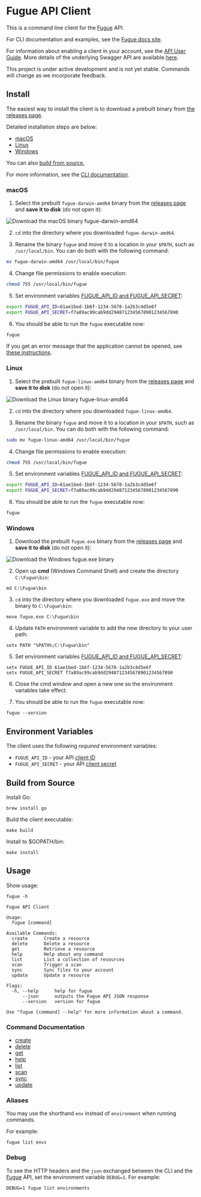 # Fugue API Client

This is a command line client for the [Fugue](https://riskmanager.fugue.co/) API.

For CLI documentation and examples, see the [Fugue docs site](https://docs.fugue.co/cli.html).

For information about enabling a client in your account, see
the [API User Guide](https://docs.fugue.co/api.html). More details of the underlying Swagger API are available
[here](https://docs.fugue.co/_static/swagger.html).

This project is under active development and is not yet stable. Commands will
change as we incorporate feedback.

## Install

The easiest way to install the client is to download a prebuilt binary
from [the releases page](https://github.com/fugue/fugue-client/releases).

Detailed installation steps are below:

- [macOS](#macos)
- [Linux](#linux)
- [Windows](#windows)

You can also [build from source.](#build-from-source)

For more information, see the [CLI documentation](https://docs.fugue.co/cli.html#installation).

### macOS

1. Select the prebuilt `fugue-darwin-amd64` binary from the [releases page](https://github.com/fugue/fugue-client/releases) and **save it to disk** (do not open it):

![Download the macOS binary fugue-darwin-amd64](docs/fugue-client-download-mac-1.png)

2. `cd` into the directory where you downloaded `fugue-darwin-amd64`.

3. Rename the binary `fugue` and move it to a location in your `$PATH`, such as `/usr/local/bin`. You can do both with the following command:

```bash
mv fugue-darwin-amd64 /usr/local/bin/fugue
```

4. Change file permissions to enable execution:

```bash
chmod 755 /usr/local/bin/fugue
```

5. Set environment variables [FUGUE_API_ID and FUGUE_API_SECRET](https://docs.fugue.co/api.html#api-client-id-secret):

```bash
export FUGUE_API_ID=61ae1bed-1b6f-1234-5678-1a2b3c4d5e6f
export FUGUE_API_SECRET=f7a89ac99cab9dd2948712345678901234567890
```

6. You should be able to run the `fugue` executable now:

```bash
fugue
```

If you get an error message that the application cannot be opened, see [these instructions](https://docs.fugue.co/cli.html#cli-install-error).

### Linux

1. Select the prebuilt `fugue-linux-amd64` binary from the [releases page](https://github.com/fugue/fugue-client/releases) and **save it to disk** (do not open it):

![Download the Linux binary fugue-linux-amd64](docs/fugue-client-download-linux-1.png)

2. `cd` into the directory where you downloaded `fugue-linux-amd64`.

3. Rename the binary `fugue` and move it to a location in your `$PATH`, such as `/usr/local/bin`. You can do both with the following command:

```bash
sudo mv fugue-linux-amd64 /usr/local/bin/fugue
```

4. Change file permissions to enable execution:

```bash
chmod 755 /usr/local/bin/fugue
```

5. Set environment variables [FUGUE_API_ID and FUGUE_API_SECRET](https://docs.fugue.co/api.html#api-client-id-secret):

```bash
export FUGUE_API_ID=61ae1bed-1b6f-1234-5678-1a2b3c4d5e6f
export FUGUE_API_SECRET=f7a89ac99cab9dd2948712345678901234567890
```

6. You should be able to run the `fugue` executable now:

```bash
fugue
```

### Windows

1. Download the prebuilt `fugue.exe` binary from the [releases page](https://github.com/fugue/fugue-client/releases) and **save it to disk** (do not open it):

![Download the Windows fugue.exe binary](docs/fugue-client-download-windows-1.png)

2. Open up **cmd** (Windows Command Shell) and create the directory `C:\Fugue\bin`:

```
md C:\Fugue\bin
```

3. `cd` into the directory where you downloaded `fugue.exe` and move the binary to `C:\Fugue\bin`:

```
move fugue.exe C:\Fugue\bin
```

4. Update `PATH` environment variable to add the new directory to your user path:

```
setx PATH "%PATH%;C:\Fugue\bin"
```

5. Set environment variables [FUGUE_API_ID and FUGUE_API_SECRET](https://docs.fugue.co/api.html#api-client-id-secret):

```
setx FUGUE_API_ID 61ae1bed-1b6f-1234-5678-1a2b3c4d5e6f
setx FUGUE_API_SECRET f7a89ac99cab9dd2948712345678901234567890
```

6. Close the cmd window and open a new one so the environment variables take effect.

7. You should be able to run the `fugue` executable now:

```
fugue --version
```

## Environment Variables

The client uses the following _required_ environment variables:

- `FUGUE_API_ID` - your API [client ID](https://docs.fugue.co/api.html#api-client-id-secret)
- `FUGUE_API_SECRET` - your API [client secret](https://docs.fugue.co/api.html#api-client-id-secret)

## Build from Source

Install Go:

```
brew install go
```

Build the client executable:

```
make build
```

Install to \$GOPATH/bin:

```
make install
```

## Usage

Show usage:

```
fugue -h
```

```
Fugue API Client

Usage:
  fugue [command]

Available Commands:
  create      Create a resource
  delete      Delete a resource
  get         Retrieve a resource
  help        Help about any command
  list        List a collection of resources
  scan        Trigger a scan
  sync        Sync files to your account
  update      Update a resource

Flags:
  -h, --help      help for fugue
      --json      outputs the Fugue API JSON response
      --version   version for fugue

Use "fugue [command] --help" for more information about a command.
```

### Command Documentation

- [create](https://docs.fugue.co/cli-create.html)
- [delete](https://docs.fugue.co/cli-delete.html)
- [get](https://docs.fugue.co/cli-get.html)
- [help](https://docs.fugue.co/cli-help.html)
- [list](https://docs.fugue.co/cli-list.html)
- [scan](https://docs.fugue.co/cli-scan.html)
- [sync](https://docs.fugue.co/cli-sync.html)
- [update](https://docs.fugue.co/cli-update.html)

### Aliases

You may use the shorthand `env` instead of `environment` when running commands.

For example:

```
fugue list envs
```

### Debug

To see the HTTP headers and the `json` exchanged between the CLI and the [Fugue](https://riskmanager.fugue.co/) API, set the environment variable `DEBUG=1`. For example:

```
DEBUG=1 fugue list environments
```
